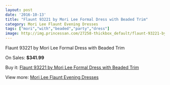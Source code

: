 ```yaml
---
layout: post
date: '2016-10-13'
title: "Flaunt 93221 by Mori Lee Formal Dress with Beaded Trim"
category: Mori Lee Flaunt Evening Dresses
tags: ["mori","with","beaded","party","dress"]
image: http://img.princessan.com/27258-thickbox_default/flaunt-93221-by-mori-lee-formal-dress-with-beaded-trim.jpg
---
```

Flaunt 93221 by Mori Lee Formal Dress with Beaded Trim

On Sales: **$341.99**
<a href="https://www.princessan.com/en/12484-flaunt-93221-by-mori-lee-formal-dress-with-beaded-trim.html"><amp-img layout="responsive" width="600" height="600" src="//img.princessan.com/27258-thickbox_default/flaunt-93221-by-mori-lee-formal-dress-with-beaded-trim.jpg" alt="Flaunt 93221 by Mori Lee Formal Dress with Beaded Trim 0" /></a>

Buy it: [Flaunt 93221 by Mori Lee Formal Dress with Beaded Trim](https://www.princessan.com/en/12484-flaunt-93221-by-mori-lee-formal-dress-with-beaded-trim.html "Flaunt 93221 by Mori Lee Formal Dress with Beaded Trim")

View more: [Mori Lee Flaunt Evening Dresses](https://www.princessan.com/en/90- "Mori Lee Flaunt Evening Dresses")
